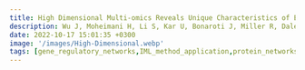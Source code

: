 ```yaml
---
title: High Dimensional Multi-omics Reveals Unique Characteristics of Early Plasma Administration in Polytrauma Patients with TBI
description: Wu J, Moheimani H, Li S, Kar U, Bonaroti J, Miller R, Daley B, Harbrecht B, Claridge J, Gruen D, Phelan H, Guyette F, Neal M, Das J*, Sperry J, Billiar T
date: 2022-10-17 15:01:35 +0300
image: '/images/High-Dimensional.webp'
tags: [gene_regulatory_networks,IML_method_application,protein_networks]
---
```

